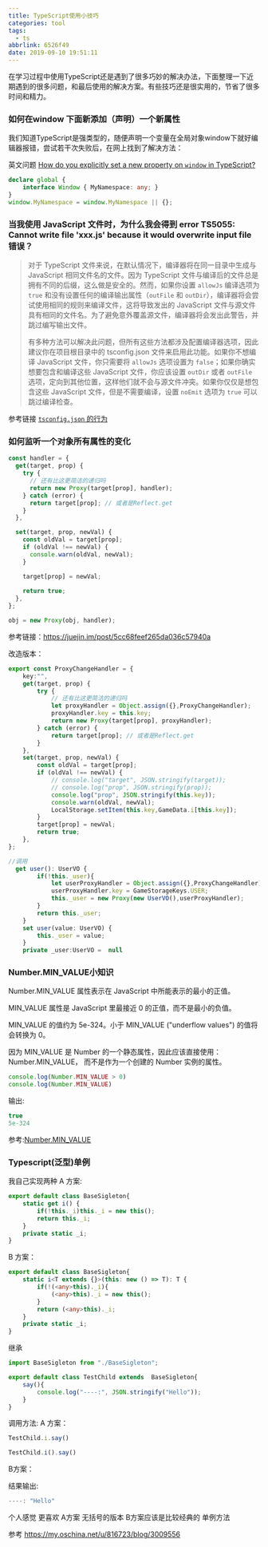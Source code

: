 ```yaml
---
title: TypeScript使用小技巧
categories: tool
tags:
  - ts
abbrlink: 6526f49
date: 2019-09-10 19:51:11
---
```


在学习过程中使用TypeScript还是遇到了很多巧妙的解决办法，下面整理一下近期遇到的很多问题，和最后使用的解决方案。有些技巧还是很实用的，节省了很多时间和精力。

<!-- more -->

### 如何在window 下面新添加（声明）一个新属性

我们知道TypeScript是强类型的，随便声明一个变量在全局对象window下就好编辑器报错，尝试若干次失败后，在网上找到了解决方法：

英文问题 [How do you explicitly set a new property on `window` in TypeScript?](https://stackoverflow.com/questions/12709074/how-do-you-explicitly-set-a-new-property-on-window-in-typescript)

```typescript
declare global {
    interface Window { MyNamespace: any; }
}
window.MyNamespace = window.MyNamespace || {};
```

### 当我使用 JavaScript 文件时，为什么我会得到 error TS5055: Cannot write file 'xxx.js' because it would overwrite input file 错误？

> 对于 TypeScript 文件来说，在默认情况下，编译器将在同一目录中生成与 JavaScript 相同文件名的文件。因为 TypeScript 文件与编译后的文件总是拥有不同的后缀，这么做是安全的。然而，如果你设置 `allowJs` 编译选项为 `true` 和没有设置任何的编译输出属性（`outFile` 和 `outDir`），编译器将会尝试使用相同的规则来编译文件，这将导致发出的 JavaScript 文件与源文件具有相同的文件名。为了避免意外覆盖源文件，编译器将会发出此警告，并跳过编写输出文件。
>
> 有多种方法可以解决此问题，但所有这些方法都涉及配置编译器选项，因此建议你在项目根目录中的 tsconfig.json 文件来启用此功能。如果你不想编译 JavaScript 文件，你只需要将 `allowJs` 选项设置为 `false`；如果你确实想要包含和编译这些 JavaScript 文件，你应该设置 `outDir` 或者 `outFile` 选项，定向到其他位置，这样他们就不会与源文件冲突。如果你仅仅是想包含这些 JavaScript 文件，但是不需要编译，设置 `noEmit` 选项为 `true` 可以跳过编译检查。

参考链接 [`tsconfig.json` 的行为](https://jkchao.github.io/typescript-book-chinese/faqs/tsconfig-behavior.html)

### 如何监听一个对象所有属性的变化

```javascript
const handler = {
  get(target, prop) {
    try {
      // 还有比这更简洁的递归吗
      return new Proxy(target[prop], handler);
    } catch (error) {
      return target[prop]; // 或者是Reflect.get
    }
  },

  set(target, prop, newVal) {
    const oldVal = target[prop];
    if (oldVal !== newVal) {
      console.warn(oldVal, newVal);
    }

    target[prop] = newVal;
    
    return true;
  },
};

obj = new Proxy(obj, handler);
```

参考链接：https://juejin.im/post/5cc68feef265da036c57940a

改造版本：

```typescript
export const ProxyChangeHandler = {
    key:"",
    get(target, prop) {
        try {
            // 还有比这更简洁的递归吗
            let proxyHandler = Object.assign({},ProxyChangeHandler);
            proxyHandler.key = this.key;
            return new Proxy(target[prop], proxyHandler);
        } catch (error) {
            return target[prop]; // 或者是Reflect.get
        }
    },
    set(target, prop, newVal) {
        const oldVal = target[prop];
        if (oldVal !== newVal) {
            // console.log("target", JSON.stringify(target));
            // console.log("prop", JSON.stringify(prop));
            console.log("prop", JSON.stringify(this.key));
            console.warn(oldVal, newVal);
            LocalStorage.setItem(this.key,GameData.i[this.key]);
        }
        target[prop] = newVal;
        return true;
    },
};

//调用
  get user(): UserVO {
        if(!this._user){
            let userProxyHandler = Object.assign({},ProxyChangeHandler);
            userProxyHandler.key = GameStorageKeys.USER;
            this._user = new Proxy(new UserVO(),userProxyHandler);
        }
        return this._user;
    }
    set user(value: UserVO) {
        this._user = value;
    }
    private _user:UserVO =  null
```

### Number.MIN_VALUE小知识

Number.MIN_VALUE 属性表示在 JavaScript 中所能表示的最小的正值。

MIN_VALUE 属性是 JavaScript 里最接近 0 的正值，而不是最小的负值。

MIN_VALUE 的值约为 5e-324。小于 MIN_VALUE ("underflow values") 的值将会转换为 0。

因为 MIN_VALUE 是 Number 的一个静态属性，因此应该直接使用： Number.MIN_VALUE， 而不是作为一个创建的 Number 实例的属性。

```javascript
console.log(Number.MIN_VALUE > 0)
console.log(Number.MIN_VALUE)
```

输出:

```javascript
true
5e-324
```

参考:[Number.MIN_VALUE](https://developer.mozilla.org/zh-CN/docs/Web/JavaScript/Reference/Global_Objects/Number/MIN_VALUE)

### Typescript(泛型)单例

我自己实现两种
A 方案:

```typescript
export default class BaseSigleton{
    static get i() {
        if(!this._i)this._i = new this();
        return this._i;
    }
    private static _i;
}
```

B 方案：

```typescript
export default class BaseSigleton{
    static i<T extends {}>(this: new () => T): T {
        if(!(<any>this)._i){
            (<any>this)._i = new this();
        }
        return (<any>this)._i;
    }
    private static _i;
}
```

继承

```typescript
import BaseSigleton from "./BaseSigleton";

export default class TestChild extends  BaseSigleton{
    say(){
        console.log("----:", JSON.stringify("Hello"));
    }
}
```

调用方法:
A 方案：

```typescript
TestChild.i.say()
```

```typescript
TestChild.i().say()
```

B方案：

结果输出:

```typescript
----: "Hello"
```

个人感觉 更喜欢 A方案 无括号的版本 B方案应该是比较经典的 单例方法

参考 https://my.oschina.net/u/816723/blog/3009556